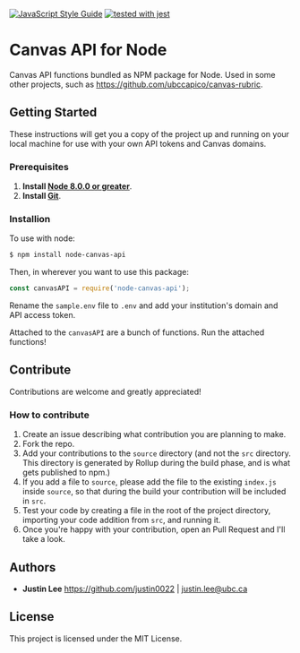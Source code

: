 [![JavaScript Style Guide](https://img.shields.io/badge/code_style-standard-brightgreen.svg)](https://standardjs.com)
[![tested with jest](https://img.shields.io/badge/tested_with-jest-99424f.svg)](https://github.com/facebook/jest)

# Canvas API for Node
Canvas API functions bundled as NPM package for Node. Used in some other projects, such as https://github.com/ubccapico/canvas-rubric.

## Getting Started
These instructions will get you a copy of the project up and running on your local machine for use with your own API tokens and Canvas domains.

### Prerequisites

1. **Install [Node 8.0.0 or greater](https://nodejs.org)**.
2. **Install [Git](https://git-scm.com/downloads)**.

### Installion

To use with node:
```bash
$ npm install node-canvas-api
```
Then, in wherever you want to use this package:
```js
const canvasAPI = require('node-canvas-api');
```

Rename the `sample.env` file to `.env` and add your institution's domain and API access token.

Attached to the `canvasAPI` are a bunch of functions.
Run the attached functions!

## Contribute
Contributions are welcome and greatly appreciated!

### How to contribute
1. Create an issue describing what contribution you are planning to make.
1. Fork the repo.
1. Add your contributions to the `source` directory (and not the `src` directory. This directory is generated by Rollup during the build phase, and is what gets published to npm.)
1. If you add a file to `source`, please add the file to the existing `index.js` inside `source`, so that during the build your contribution will be included in `src`.
1. Test your code by creating a file in the root of the project directory, importing your code addition from `src`, and running it.
1. Once you're happy with your contribution, open an Pull Request and I'll take a look.

## Authors

* **Justin Lee**
https://github.com/justin0022 | justin.lee@ubc.ca

## License

This project is licensed under the MIT License.
